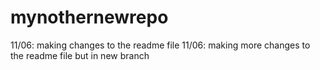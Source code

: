# mynothernewrepo
11/06: making changes to the readme file
11/06: making more changes to the readme file but in new branch
